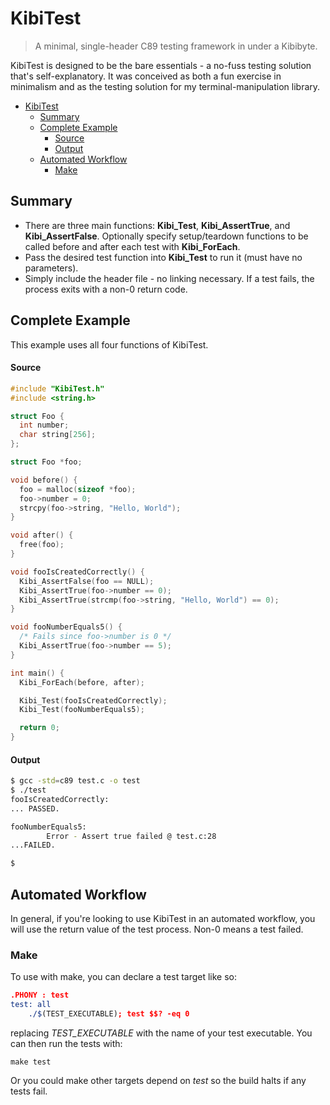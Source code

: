 # KibiTest
> A minimal, single-header C89 testing framework in under a Kibibyte.


KibiTest is designed to be the bare essentials - a no-fuss testing solution that's self-explanatory. It was conceived as both a fun exercise in minimalism and as the testing solution for my terminal-manipulation library.

- [KibiTest](#kibitest)
  - [Summary](#summary)
  - [Complete Example](#complete-example)
      - [Source](#source)
      - [Output](#output)
  - [Automated Workflow](#automated-workflow)
    - [Make](#make)

## Summary

* There are three main functions: **Kibi_Test**, **Kibi_AssertTrue**, and **Kibi_AssertFalse**. Optionally specify setup/teardown functions to be called before and after each test with **Kibi_ForEach**.
* Pass the desired test function into **Kibi_Test** to run it (must have no parameters).
* Simply include the header file - no linking necessary. If a test fails, the process exits with a non-0 return code.
  

<a name="complete-example"></a>
## Complete Example

This example uses all four functions of KibiTest.

 #### Source

```c
#include "KibiTest.h"
#include <string.h>

struct Foo {
  int number;
  char string[256];
};

struct Foo *foo;

void before() {
  foo = malloc(sizeof *foo);
  foo->number = 0;
  strcpy(foo->string, "Hello, World");
}

void after() {
  free(foo);
}

void fooIsCreatedCorrectly() {
  Kibi_AssertFalse(foo == NULL);
  Kibi_AssertTrue(foo->number == 0);
  Kibi_AssertTrue(strcmp(foo->string, "Hello, World") == 0);
}

void fooNumberEquals5() {
  /* Fails since foo->number is 0 */
  Kibi_AssertTrue(foo->number == 5);
}

int main() {
  Kibi_ForEach(before, after);

  Kibi_Test(fooIsCreatedCorrectly);
  Kibi_Test(fooNumberEquals5);

  return 0;
}
```


#### Output

```sh
$ gcc -std=c89 test.c -o test
$ ./test
fooIsCreatedCorrectly:
... PASSED.

fooNumberEquals5:
        Error - Assert true failed @ test.c:28
...FAILED.

$
```


<a name="automated-workflow"></a>
## Automated Workflow

In general, if you're looking to use KibiTest in an automated workflow, you will use the return value of the test process. Non-0 means a test failed.

### Make

To use with make, you can declare a test target like so:

```cmake
.PHONY : test
test: all
	./$(TEST_EXECUTABLE); test $$? -eq 0
```



replacing *TEST_EXECUTABLE* with the name of your test executable. You can then run the tests with:

```shell
make test
```

Or you could make other targets depend on *test* so the build halts if any tests fail.
